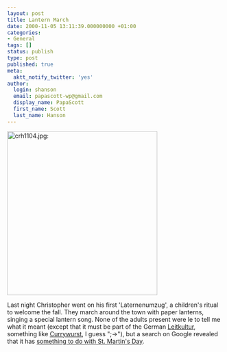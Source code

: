 ```yaml
---
layout: post
title: Lantern March
date: 2000-11-05 13:11:39.000000000 +01:00
categories:
- General
tags: []
status: publish
type: post
published: true
meta:
  aktt_notify_twitter: 'yes'
author:
  login: shanson
  email: papascott-wp@gmail.com
  display_name: PapaScott
  first_name: Scott
  last_name: Hanson
---
```

<p><img src="http://www.papascott.de/wordpress/wp-content/uploads/2000/11/crh1104.jpg" height="383" width="350" border="0" alt="crh1104.jpg: " /></p>
<p>Last night Christopher went on his first 'Laternenumzug', a children's ritual to welcome the fall. They march around the town with paper lanterns, singing a special lantern song. None of the adults present were le to tell me what it meant (except that it must be part of the German <a href="http://www.faz.com/IN/INtemplates/eFAZ/docmain.asp?rub=&#123;AFE53608-1A96-11D4-B984-009027BA226C&#125;&doc=&#123;DEDA5153-AB21-11D4-A3B2-009027BA22E4&#125;">Leitkultur</a>, something like <a href="http://www.thehouseatthebridge.com/TravelInfo/CurryWurst.html">Currywurst</a>, I guess ";->"), but a search on Google revealed that it has <a href="http://www.germanschoolatlanta.com/english/events/lanternenumzug.html">something to do with St. Martin's Day</a>.</p>
